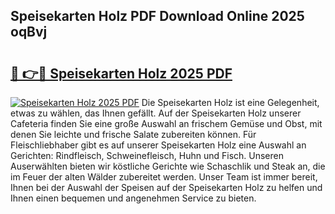 ## Speisekarten Holz PDF Download Online 2025 oqBvj

# <h2><a href="http://gcb7cv.nevu.top/?p=Speisekarten+Holz">🔗 👉🔴 Speisekarten Holz 2025 PDF</a></h2>

[![Speisekarten Holz 2025 PDF](https://i.imgur.com/dBaPXMq.png)](http://gcb7cv.nevu.top/?p=Speisekarten+Holz)
Die Speisekarten Holz ist eine Gelegenheit, etwas zu wählen, das Ihnen gefällt. Auf der Speisekarten Holz unserer Cafeteria finden Sie eine große Auswahl an frischem Gemüse und Obst, mit denen Sie leichte und frische Salate zubereiten können. Für Fleischliebhaber gibt es auf unserer Speisekarten Holz eine Auswahl an Gerichten: Rindfleisch, Schweinefleisch, Huhn und Fisch. Unseren Auserwählten bieten wir köstliche Gerichte wie Schaschlik und Steak an, die im Feuer der alten Wälder zubereitet werden. Unser Team ist immer bereit, Ihnen bei der Auswahl der Speisen auf der Speisekarten Holz zu helfen und Ihnen einen bequemen und angenehmen Service zu bieten.
